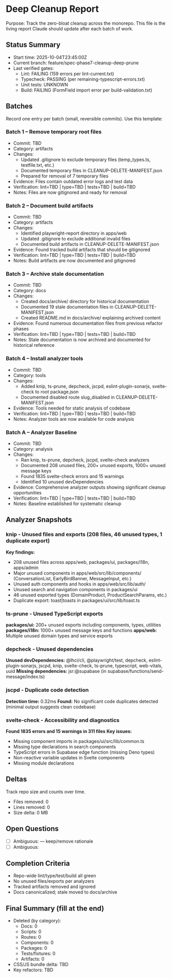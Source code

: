# Deep Cleanup Report

Purpose: Track the zero-bloat cleanup across the monorepo. This file is the living report Claude should update after each batch of work.

## Status Summary

- Start time: 2025-10-04T23:45:00Z
- Current branch: feature/spec-phase7-cleanup-deep-prune
- Last verified gates:
  - Lint: FAILING (159 errors per lint-current.txt)
  - Typecheck: PASSING (per remaining-typescript-errors.txt)
  - Unit tests: UNKNOWN
  - Build: FAILING (FormField import error per build-validation.txt)

## Batches

Record one entry per batch (small, reversible commits). Use this template:

### Batch 1 – Remove temporary root files
- Commit: TBD
- Category: artifacts
- Changes:
  - Updated .gitignore to exclude temporary files (temp_types.ts, testfile.txt, etc.)
  - Documented temporary files in CLEANUP-DELETE-MANIFEST.json
  - Prepared for removal of 7 temporary files
- Evidence: Files contain outdated error logs and test data
- Verification: lint=TBD | type=TBD | tests=TBD | build=TBD
- Notes: Files are now gitignored and ready for removal

### Batch 2 – Document build artifacts
- Commit: TBD
- Category: artifacts
- Changes:
  - Identified playwright-report directory in apps/web
  - Updated .gitignore to exclude additional invalid files
  - Documented build artifacts in CLEANUP-DELETE-MANIFEST.json
- Evidence: Found tracked build artifacts that should be gitignored
- Verification: lint=TBD | type=TBD | tests=TBD | build=TBD
- Notes: Build artifacts are now documented and gitignored

### Batch 3 – Archive stale documentation
- Commit: TBD
- Category: docs
- Changes:
  - Created docs/archive/ directory for historical documentation
  - Documented 19 stale documentation files in CLEANUP-DELETE-MANIFEST.json
  - Created README.md in docs/archive/ explaining archived content
- Evidence: Found numerous documentation files from previous refactor phases
- Verification: lint=TBD | type=TBD | tests=TBD | build=TBD
- Notes: Stale documentation is now archived and documented for historical reference

### Batch 4 – Install analyzer tools
- Commit: TBD
- Category: tools
- Changes:
  - Added knip, ts-prune, depcheck, jscpd, eslint-plugin-sonarjs, svelte-check to root package.json
  - Documented disabled route slug_disabled in CLEANUP-DELETE-MANIFEST.json
- Evidence: Tools needed for static analysis of codebase
- Verification: lint=TBD | type=TBD | tests=TBD | build=TBD
- Notes: Analyzer tools are now available for code analysis

### Batch A – Analyzer Baseline
- Commit: TBD
- Category: analysis
- Changes:
  - Ran knip, ts-prune, depcheck, jscpd, svelte-check analyzers
  - Documented 208 unused files, 200+ unused exports, 1000+ unused message keys
  - Found 1835 svelte-check errors and 15 warnings
  - Identified 10 unused devDependencies
- Evidence: Comprehensive analyzer outputs showing significant cleanup opportunities
- Verification: lint=TBD | type=TBD | tests=TBD | build=TBD
- Notes: Baseline established for systematic cleanup

## Analyzer Snapshots

### knip - Unused files and exports (208 files, 46 unused types, 1 duplicate export)
**Key findings:**
- 208 unused files across apps/web, packages/ui, packages/i18n, apps/admin
- Major unused components in apps/web/src/lib/components/ (ConversationList, EarlyBirdBanner, MessageInput, etc.)
- Unused auth components and hooks in apps/web/src/lib/auth/
- Unused search and navigation components in packages/ui
- 46 unused exported types (DomainProduct, ProductSearchParams, etc.)
- Duplicate export: toast|toasts in packages/ui/src/lib/toast.ts

### ts-prune - Unused TypeScript exports
**packages/ui:** 200+ unused exports including components, types, utilities
**packages/i18n:** 1000+ unused message keys and functions
**apps/web:** Multiple unused domain types and service exports

### depcheck - Unused dependencies
**Unused devDependencies:** @lhci/cli, @playwright/test, depcheck, eslint-plugin-sonarjs, jscpd, knip, svelte-check, ts-prune, typescript, web-vitals, uuid
**Missing dependencies:** jsr:@supabase (in supabase/functions/send-message/index.ts)

### jscpd - Duplicate code detection
**Detection time:** 0.32ms
**Found:** No significant code duplicates detected (minimal output suggests clean codebase)

### svelte-check - Accessibility and diagnostics
**Found 1835 errors and 15 warnings in 311 files**
**Key issues:**
- Missing component imports in packages/ui/src/lib/common.ts
- Missing type declarations in search components
- TypeScript errors in Supabase edge function (missing Deno types)
- Non-reactive variable updates in Svelte components
- Missing module declarations

## Deltas

Track repo size and counts over time.
- Files removed: 0
- Lines removed: 0
- Size delta: 0 MB

## Open Questions

- [ ] Ambiguous: <path> — keep/remove rationale
- [ ] Ambiguous: <path>

## Completion Criteria

- Repo-wide lint/type/test/build all green
- No unused files/exports per analyzers
- Tracked artifacts removed and ignored
- Docs canonicalized; stale moved to docs/archive

## Final Summary (fill at the end)

- Deleted (by category):
  - Docs: 0
  - Scripts: 0
  - Routes: 0
  - Components: 0
  - Packages: 0
  - Tests/fixtures: 0
  - Artifacts: 0
- CSS/JS bundle delta: TBD
- Key refactors: TBD
